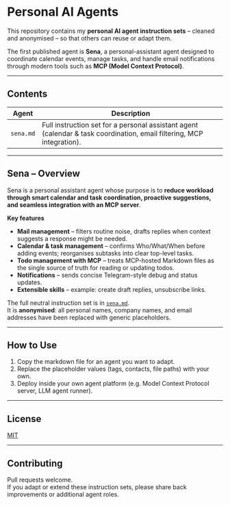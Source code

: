 # Personal AI Agents

This repository contains my **personal AI agent instruction sets** – cleaned and anonymised – so that others can reuse or adapt them.

The first published agent is **Sena**, a personal-assistant agent designed to coordinate calendar events, manage tasks, and handle email notifications through modern tools such as **MCP (Model Context Protocol)**.

---

## Contents
| Agent | Description |
|------|------------|
| `sena.md` | Full instruction set for a personal assistant agent (calendar & task coordination, email filtering, MCP integration). |

---

## Sena – Overview
Sena is a personal assistant agent whose purpose is to **reduce workload through smart calendar and task coordination, proactive suggestions, and seamless integration with an MCP server**.

**Key features**
* **Mail management** – filters routine noise, drafts replies when context suggests a response might be needed.
* **Calendar & task management** – confirms Who/What/When before adding events; reorganises subtasks into clear top-level tasks.
* **Todo management with MCP** – treats MCP-hosted Markdown files as the single source of truth for reading or updating todos.
* **Notifications** – sends concise Telegram-style debug and status updates.
* **Extensible skills** – example: create draft replies, unsubscribe links.

The full neutral instruction set is in [`sena.md`](sena.md).  
It is **anonymised**: all personal names, company names, and email addresses have been replaced with generic placeholders.

---

## How to Use
1. Copy the markdown file for an agent you want to adapt.
2. Replace the placeholder values (tags, contacts, file paths) with your own.
3. Deploy inside your own agent platform (e.g. Model Context Protocol server, LLM agent runner).

---

## License
[MIT](LICENSE)

---

## Contributing
Pull requests welcome.  
If you adapt or extend these instruction sets, please share back improvements or additional agent roles.
